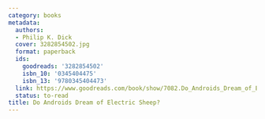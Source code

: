 ```yaml
---
category: books
metadata:
  authors:
  - Philip K. Dick
  cover: 3282854502.jpg
  format: paperback
  ids:
    goodreads: '3282854502'
    isbn_10: '0345404475'
    isbn_13: '9780345404473'
  link: https://www.goodreads.com/book/show/7082.Do_Androids_Dream_of_Electric_Sheep_
  status: to-read
title: Do Androids Dream of Electric Sheep?
---
```

